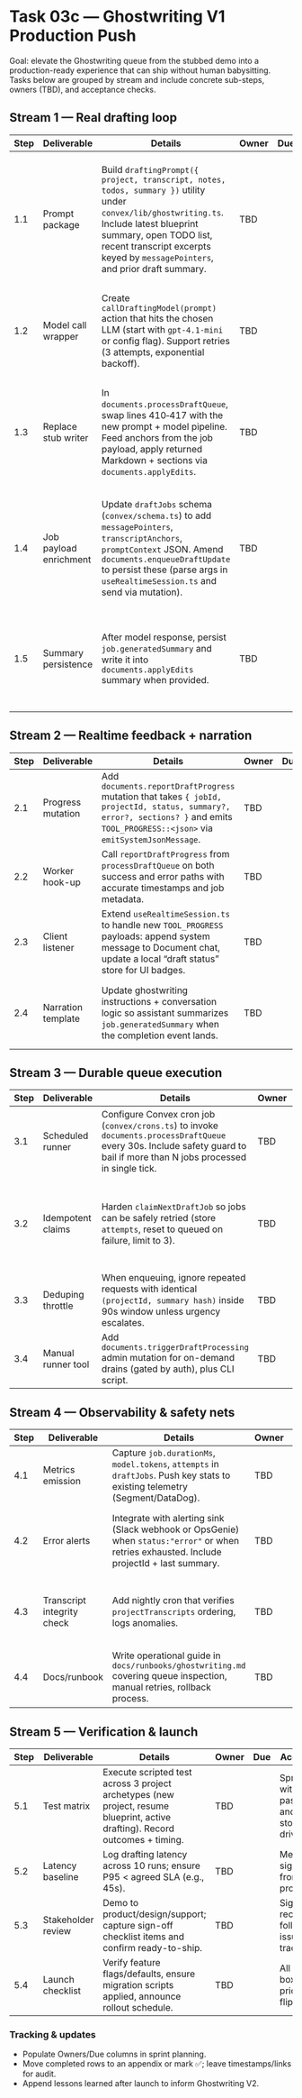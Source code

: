 # Task 03c — Ghostwriting V1 Production Push

Goal: elevate the Ghostwriting queue from the stubbed demo into a production-ready experience that can ship without human babysitting. Tasks below are grouped by stream and include concrete sub-steps, owners (TBD), and acceptance checks.

## Stream 1 — Real drafting loop

| Step | Deliverable | Details | Owner | Due | Acceptance |
| --- | --- | --- | --- | --- | --- |
| 1.1 | Prompt package | Build `draftingPrompt({ project, transcript, notes, todos, summary })` utility under `convex/lib/ghostwriting.ts`. Include latest blueprint summary, open TODO list, recent transcript excerpts keyed by `messagePointers`, and prior draft summary. | TBD |  | Prompt returns `{ system: string; user: string; tokens: number }` and is covered by unit snapshot test. |
| 1.2 | Model call wrapper | Create `callDraftingModel(prompt)` action that hits the chosen LLM (start with `gpt-4.1-mini` or config flag). Support retries (3 attempts, exponential backoff). | TBD |  | Wrapper returns `{ markdown, sections, summary, usage }` or throws typed error. |
| 1.3 | Replace stub writer | In `documents.processDraftQueue`, swap lines 410‑417 with the new prompt + model pipeline. Feed anchors from the job payload, apply returned Markdown + sections via `documents.applyEdits`. | TBD |  | Generated draft stored verbatim; sections array matches schema; job log includes model usage. |
| 1.4 | Job payload enrichment | Update `draftJobs` schema (`convex/schema.ts`) to add `messagePointers`, `transcriptAnchors`, `promptContext` JSON. Amend `documents.enqueueDraftUpdate` to persist these (parse args in `useRealtimeSession.ts` and send via mutation). | TBD |  | New fields non-null when assistants pass context; migration script backfills defaults. |
| 1.5 | Summary persistence | After model response, persist `job.generatedSummary` and write it into `documents.applyEdits` summary when provided. | TBD |  | Document summary updates reflect background write, assistant can narrate change. |

## Stream 2 — Realtime feedback + narration

| Step | Deliverable | Details | Owner | Due | Acceptance |
| --- | --- | --- | --- | --- | --- |
| 2.1 | Progress mutation | Add `documents.reportDraftProgress` mutation that takes `{ jobId, projectId, status, summary?, error?, sections? }` and emits `TOOL_PROGRESS::<json>` via `emitSystemJsonMessage`. | TBD |  | Mutation writes log entry and returns OK. |
| 2.2 | Worker hook-up | Call `reportDraftProgress` from `processDraftQueue` on both success and error paths with accurate timestamps and job metadata. | TBD |  | Logs show `status:"completed"` and `status:"error"` flows. |
| 2.3 | Client listener | Extend `useRealtimeSession.ts` to handle new `TOOL_PROGRESS` payloads: append system message to Document chat, update a local “draft status” store for UI badges. | TBD |  | Manual test shows assistant narrates update automatically once backend finishes. |
| 2.4 | Narration template | Update ghostwriting instructions + conversation logic so assistant summarizes `job.generatedSummary` when the completion event lands. | TBD |  | Play-through demonstrates verbal acknowledgement aligned with summary text. |

## Stream 3 — Durable queue execution

| Step | Deliverable | Details | Owner | Due | Acceptance |
| --- | --- | --- | --- | --- | --- |
| 3.1 | Scheduled runner | Configure Convex cron job (`convex/crons.ts`) to invoke `documents.processDraftQueue` every 30s. Include safety guard to bail if more than N jobs processed in single tick. | TBD |  | Jobs continue processing when no browsers are active. |
| 3.2 | Idempotent claims | Harden `claimNextDraftJob` so jobs can be safely retried (store `attempts`, reset to queued on failure, limit to 3). | TBD |  | Re-running action doesn’t duplicate work or stick jobs in running state. |
| 3.3 | Deduping throttle | When enqueuing, ignore repeated requests with identical `(projectId, summary hash)` inside 90s window unless urgency escalates. | TBD |  | Unit test ensures duplicates collapse. |
| 3.4 | Manual runner tool | Add `documents.triggerDraftProcessing` admin mutation for on-demand drains (gated by auth), plus CLI script. | TBD |  | Operator can force-run queue in staging/prod. |

## Stream 4 — Observability & safety nets

| Step | Deliverable | Details | Owner | Due | Acceptance |
| --- | --- | --- | --- | --- | --- |
| 4.1 | Metrics emission | Capture `job.durationMs`, `model.tokens`, `attempts` in `draftJobs`. Push key stats to existing telemetry (Segment/DataDog). | TBD |  | Dashboard tile visible with per-job metrics. |
| 4.2 | Error alerts | Integrate with alerting sink (Slack webhook or OpsGenie) when `status:"error"` or when retries exhausted. Include projectId + last summary. | TBD |  | Test alert fires in staging and reaches on-call channel. |
| 4.3 | Transcript integrity check | Add nightly cron that verifies `projectTranscripts` ordering, logs anomalies. | TBD |  | Job completes without errors; anomalies reported. |
| 4.4 | Docs/runbook | Write operational guide in `docs/runbooks/ghostwriting.md` covering queue inspection, manual retries, rollback process. | TBD |  | Doc peer-reviewed and linked from ops wiki. |

## Stream 5 — Verification & launch

| Step | Deliverable | Details | Owner | Due | Acceptance |
| --- | --- | --- | --- | --- | --- |
| 5.1 | Test matrix | Execute scripted test across 3 project archetypes (new project, resume blueprint, active drafting). Record outcomes + timing. | TBD |  | Spreadsheet with pass/fail and notes stored in drive. |
| 5.2 | Latency baseline | Log drafting latency across 10 runs; ensure P95 < agreed SLA (e.g., 45s). | TBD |  | Metrics sign-off from product. |
| 5.3 | Stakeholder review | Demo to product/design/support; capture sign-off checklist items and confirm ready-to-ship. | TBD |  | Sign-off recorded, follow-up issues tracked. |
| 5.4 | Launch checklist | Verify feature flags/defaults, ensure migration scripts applied, announce rollout schedule. | TBD |  | All checklist boxes ticked prior to prod flip. |

### Tracking & updates
- Populate Owners/Due columns in sprint planning.
- Move completed rows to an appendix or mark ✅; leave timestamps/links for audit.
- Append lessons learned after launch to inform Ghostwriting V2.
